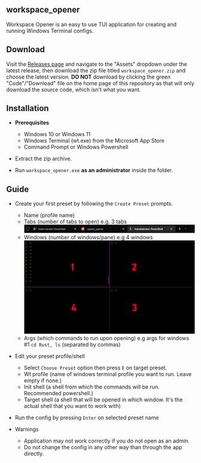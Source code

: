 ## workspace_opener

Workspace Opener is an easy to use TUI application for creating and running Windows Terminal configs.

## Download

Visit the [Releases page](https://github.com/Sh-u/workspace_opener/releases) and navigate to the "Assets" dropdown under the latest release, then download the zip file titled `workspace_opener.zip` and choose the latest version.
**DO NOT** download by clicking the green "Code"/"Download" file on the home page of this repository as that will only download the source code, which isn't what you want.

## Installation

- **Prerequisites**
  * Windows 10 or Windows 11
  * Windows Terminal (wt.exe) from the Microsoft App Store
  * Command Prompt or Windows Powershell

- Extract the zip archive.

- Run `workspace_opener.exe` **as an administrator** inside the folder.

## Guide

- Create your first preset by following the `Create Preset` prompts.
  * Name (profile name)
  * Tabs (number of tabs to open)
  e.g. 3 tabs
  ![wt_tabs](assets/wt_tabs.png)
  * Windows (number of windows/pane)
  e.g 4 windows
  ![wt_windows](assets/wt_windows.png)
  * Args (which commands to run upon opening)
  e.g args for windows #1 `cd Rust, ls` (separated by commas)

- Edit your preset profile/shell
  * Select `Choose Preset` option then press `E` on target preset.
  * Wt profile (name of windows terminal profile you want to run. Leave empty if none.)
  * Init shell (a shell from which the commands will be run. Recommended powershell.)
  * Target shell (a shell that will be opened in which window. It's the actual shell that you want to work with)

- Run the config by pressing `Enter` on selected preset name
  
- Warnings
  * Application may not work correctly if you do not open as an admin.
  * Do not change the config in any other way than through the app directly.


